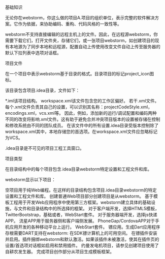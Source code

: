 基础知识

无论你在webstorm，你这么做的项目A.项目的组织单位，表示完整的软件解决方案。它作为依据，来协助编码、重构、代码风格的一致性等。

webstorm不支持直接编辑的远程主机上的文件。因此，在远程源webstorm，你需要下载它们，打开文件夹，存储它们，或一张项目webstorm，如创建项目的现有本地源为了同步本地和远程源，配置自动上传使用改变文件自动上传至服务器的默认下拉列表中选项对话框。

项目文件

在一个项目中表示webstorm基于目录的格式。目录项目的标记project_icon图标。

该目录包含项目.idea目录，文件如下：

*.iml该项目结构。
workspace.xml该文件包含您的工作区偏好。
若干.xml文件。每个.xml文件负责其自己的设置，可以识别其名称：projectCodeStyle.xml，encodings.xml，vcs.xml等。
因此，例如，添加新的运行/调试配置和编码两种不同的改变将影响.xml文件。这有助于避免合并冲突项目版本的设置被存储在控制和修改系统由不同的团队成员。
在该文件中的所有设置.idea目录受版本控制除了workspace.xml其中，本地存储您的首选项。在workspace.xml文件应忽略标记为VCS。

.idea目录是不可见的项目工程工具窗口。

项目类型

在目录结构中的每个项目包含.idea目录webstorm特定设置和工程文件和库。

webstorm显示以下项目：

空项目用于纯Web编程。在这样的目录结构包含项目.idea目录webstorm的特定设置和工程文件和库。
创建普通Web项目部分创建项目是从webstorm。
基于模板工程用于开发Web应用程序中使用第三方框架。webstorm建立具体的基础设施，与文件和目录结构中的所选择的框架。
对于客户端开发，选择HTML5模板，TwitterBootstrap，基础或者，WebStart套件。
对于服务器端开发，选择js快递APP。
流星APP用于服务器侧和客户端侧发展。
PhoneGap/CordovaAPP对于手机应用开发的各种移动平台上运行。
WebStart套件。
镖应用。生成Dart应用程序存根需要DART支持在webstorm:
在SDK镖计算机上的可用空间。
在镖插件安装并启用。插件捆绑webstorm和默认激活。如果该插件未被激活，使其在插件页的设置/首选项对话框如启用和禁用插件。
约曼发电机项目，请参见创建项目使用了自耕农发生器。
完成项目创作部分从项目生成模板框架。